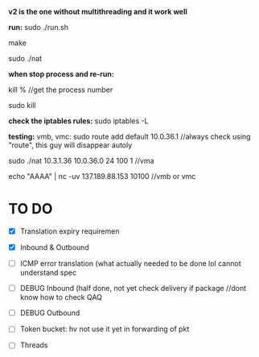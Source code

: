 **v2 is the one without multithreading and it work well**

**run:**
sudo ./run.sh

make

sudo ./nat

**when stop process and re-run:**

kill % //get the process number 

sudo kill <process number>

**check the iptables rules:**
sudo iptables -L

**testing:** 
vmb, vmc: sudo route add default 10.0.36.1 //always check using "route", this guy will disappear autoly

sudo ./nat 10.3.1.36 10.0.36.0 24 100 1 //vma

echo "AAAA" | nc -uv 137.189.88.153 10100 //vmb or vmc

# TO DO
- [X] Translation expiry requiremen
- [X] Inbound & Outbound
- [ ] ICMP error translation (what actually needed to be done lol cannot understand spec
- [ ] DEBUG Inbound (half done, not yet check delivery if package //dont know how to check QAQ 
- [ ] DEBUG Outbound 
- [ ] Token bucket: hv not use it yet in forwarding of pkt
- [ ] Threads

